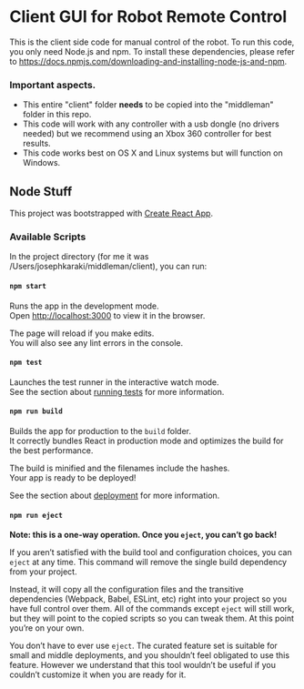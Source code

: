 # Client GUI for Robot Remote Control
This is the client side code for manual control of the robot. To run this code, you only need Node.js and npm. To install these dependencies, please refer to https://docs.npmjs.com/downloading-and-installing-node-js-and-npm. 

### Important aspects.

 - This entire "client" folder **needs** to be copied into the "middleman" folder in this repo. 
 - This code will work with any controller with a usb dongle (no drivers needed) but we recommend using an Xbox 360 controller for best results.
 - This code works best on OS X and Linux systems but will function on Windows.

## Node Stuff
This project was bootstrapped with [Create React App](https://github.com/facebook/create-react-app).

### Available Scripts

In the project directory (for me it was /Users/josephkaraki/middleman/client), you can run:

#### `npm start`

Runs the app in the development mode.<br>
Open [http://localhost:3000](http://localhost:3000) to view it in the browser.

The page will reload if you make edits.<br>
You will also see any lint errors in the console.

#### `npm test`

Launches the test runner in the interactive watch mode.<br>
See the section about [running tests](https://facebook.github.io/create-react-app/docs/running-tests) for more information.

#### `npm run build`

Builds the app for production to the `build` folder.<br>
It correctly bundles React in production mode and optimizes the build for the best performance.

The build is minified and the filenames include the hashes.<br>
Your app is ready to be deployed!

See the section about [deployment](https://facebook.github.io/create-react-app/docs/deployment) for more information.

#### `npm run eject`

**Note: this is a one-way operation. Once you `eject`, you can’t go back!**

If you aren’t satisfied with the build tool and configuration choices, you can `eject` at any time. This command will remove the single build dependency from your project.

Instead, it will copy all the configuration files and the transitive dependencies (Webpack, Babel, ESLint, etc) right into your project so you have full control over them. All of the commands except `eject` will still work, but they will point to the copied scripts so you can tweak them. At this point you’re on your own.

You don’t have to ever use `eject`. The curated feature set is suitable for small and middle deployments, and you shouldn’t feel obligated to use this feature. However we understand that this tool wouldn’t be useful if you couldn’t customize it when you are ready for it.

